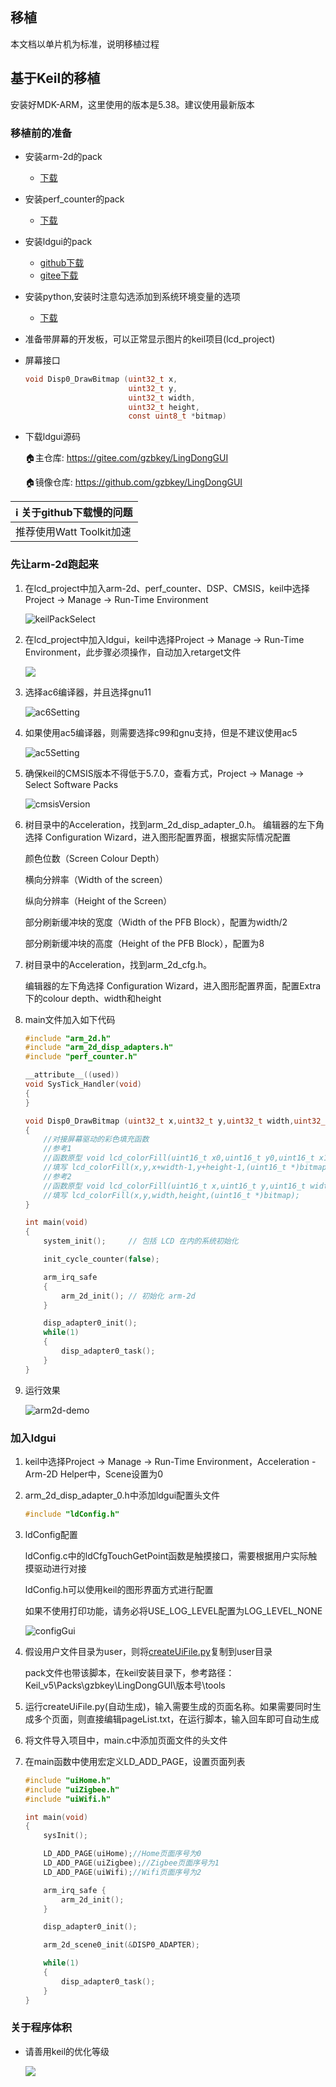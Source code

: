 ## 移植

本文档以单片机为标准，说明移植过程

## 基于Keil的移植

安装好MDK-ARM，这里使用的版本是5.38。建议使用最新版本

### 移植前的准备
 * 安装arm-2d的pack
    * [下载](https://github.com/ARM-software/Arm-2D/releases/)
 * 安装perf_counter的pack
    * [下载](https://github.com/GorgonMeducer/perf_counter/releases/)
 * 安装ldgui的pack
    * [github下载](https://github.com/gzbkey/LingDongGUI/releases/)
    * [gitee下载](https://gitee.com/gzbkey/LingDongGUI/releases/)
 * 安装python,安装时注意勾选添加到系统环境变量的选项
    * [下载](https://www.python.org/downloads/)
 * 准备带屏幕的开发板，可以正常显示图片的keil项目(lcd_project)
 * 屏幕接口
    ```c 
    void Disp0_DrawBitmap (uint32_t x, 
                           uint32_t y, 
                           uint32_t width, 
                           uint32_t height, 
                           const uint8_t *bitmap)
    ```
 * 下载ldgui源码

    🏠️主仓库: https://gitee.com/gzbkey/LingDongGUI

    🏠️镜像仓库: https://github.com/gzbkey/LingDongGUI

|ℹ️ 关于github下载慢的问题|
|:----|
|推荐使用Watt Toolkit加速|

### 先让arm-2d跑起来

1. 在lcd_project中加入arm-2d、perf_counter、DSP、CMSIS，keil中选择Project -> Manage -> Run-Time Environment

    ![keilPackSelect](./images/03/arm2d%20Manage%20Run-Time%20Environment.png)

2. 在lcd_project中加入ldgui，keil中选择Project -> Manage -> Run-Time Environment，此步骤必须操作，自动加入retarget文件

    ![](./images/03/ldgui%20Manage%20Run-Time%20Environment.png)

3. 选择ac6编译器，并且选择gnu11

    ![ac6Setting](./images/03/ac6%20setting.png)

4. 如果使用ac5编译器，则需要选择c99和gnu支持，但是不建议使用ac5

    ![ac5Setting](./images/03/ac5%20setting.png)

5. 确保keil的CMSIS版本不得低于5.7.0，查看方式，Project -> Manage -> Select Software Packs

    ![cmsisVersion](./images/03/cmsis%20version.png)

6. 树目录中的Acceleration，找到arm_2d_disp_adapter_0.h。
编辑器的左下角选择 Configuration Wizard，进入图形配置界面，根据实际情况配置

    颜色位数（Screen Colour Depth）

    横向分辨率（Width of the screen）

    纵向分辨率（Height of the Screen）

    部分刷新缓冲块的宽度（Width of the PFB Block），配置为width/2

    部分刷新缓冲块的高度（Height of the PFB Block），配置为8

7. 树目录中的Acceleration，找到arm_2d_cfg.h。
    
    编辑器的左下角选择 Configuration Wizard，进入图形配置界面，配置Extra下的colour depth、width和height

9. main文件加入如下代码
    ```c 
    #include "arm_2d.h"
    #include "arm_2d_disp_adapters.h"
    #include "perf_counter.h"

    __attribute__((used))
    void SysTick_Handler(void)
    {
    }

    void Disp0_DrawBitmap (uint32_t x,uint32_t y,uint32_t width,uint32_t height,const uint8_t *bitmap) 
    {
        //对接屏幕驱动的彩色填充函数
        //参考1
        //函数原型 void lcd_colorFill(uint16_t x0,uint16_t y0,uint16_t x1,uint16_t y1,uint16_t *color)
        //填写 lcd_colorFill(x,y,x+width-1,y+height-1,(uint16_t *)bitmap);
        //参考2
        //函数原型 void lcd_colorFill(uint16_t x,uint16_t y,uint16_t width,uint16_t height,uint16_t *color)
        //填写 lcd_colorFill(x,y,width,height,(uint16_t *)bitmap);
    }

    int main(void) 
    {
        system_init();     // 包括 LCD 在内的系统初始化

        init_cycle_counter(false);

        arm_irq_safe
        {
            arm_2d_init(); // 初始化 arm-2d
        }

        disp_adapter0_init();
        while(1)
        {
            disp_adapter0_task();
        }
    }
    ```

10. 运行效果

    ![arm2d-demo](./images/03/arm2d%20demo.gif)

### 加入ldgui

1. keil中选择Project -> Manage -> Run-Time Environment，Acceleration - Arm-2D Helper中，Scene设置为0

2. arm_2d_disp_adapter_0.h中添加ldgui配置头文件
    ```c
    #include "ldConfig.h" 
    ```

3. ldConfig配置

    ldConfig.c中的ldCfgTouchGetPoint函数是触摸接口，需要根据用户实际触摸驱动进行对接

    ldConfig.h可以使用keil的图形界面方式进行配置

    如果不使用打印功能，请务必将USE_LOG_LEVEL配置为LOG_LEVEL_NONE

    ![configGui](./images/03/config%20gui.png)

4. 假设用户文件目录为user，则将[createUiFile.py](../../tools/createUiFile.py)复制到user目录

    pack文件也带该脚本，在keil安装目录下，参考路径：Keil_v5\Packs\gzbkey\LingDongGUI\版本号\tools

5. 运行createUiFile.py(自动生成)，输入需要生成的页面名称。如果需要同时生成多个页面，则直接编辑pageList.txt，在运行脚本，输入回车即可自动生成
6. 将文件导入项目中，main.c中添加页面文件的头文件
7. 在main函数中使用宏定义LD_ADD_PAGE，设置页面列表
    ~~~c
    #include "uiHome.h"
    #include "uiZigbee.h"
    #include "uiWifi.h"

    int main(void)
    {
        sysInit();

        LD_ADD_PAGE(uiHome);//Home页面序号为0
        LD_ADD_PAGE(uiZigbee);//Zigbee页面序号为1
        LD_ADD_PAGE(uiWifi);//Wifi页面序号为2

        arm_irq_safe {
            arm_2d_init();
        }

        disp_adapter0_init();

        arm_2d_scene0_init(&DISP0_ADAPTER);

        while(1)
        {
            disp_adapter0_task();
        }
    }
    ~~~

### 关于程序体积

* 请善用keil的优化等级

    ![](./images/03/keil%20optimization.png)
